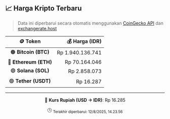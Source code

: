 

<!-- HARGA_KRIPTO -->
## 📈 Harga Kripto Terbaru

> Data ini diperbarui secara otomatis menggunakan [CoinGecko API](https://www.coingecko.com/) dan [exchangerate.host](https://exchangerate.host/)

<div align="center">

| 🪙 Token | 💰 Harga (IDR) |
|:------:|---------------:|
| 🟠 **Bitcoin (BTC)**   | Rp 1.940.136.741 |
| 🔵 **Ethereum (ETH)**  | Rp 70.164.046 |
| 🟣 **Solana (SOL)**    | Rp 2.858.073 |
| 🟢 **Tether (USDT)**   | Rp 16.287 |

---

💱 **Kurs Rupiah (USD → IDR)**: Rp 16.285

🕒 <sub>Terakhir diperbarui: 12/8/2025, 14.23.56</sub>

</div>
<!-- /HARGA_KRIPTO -->